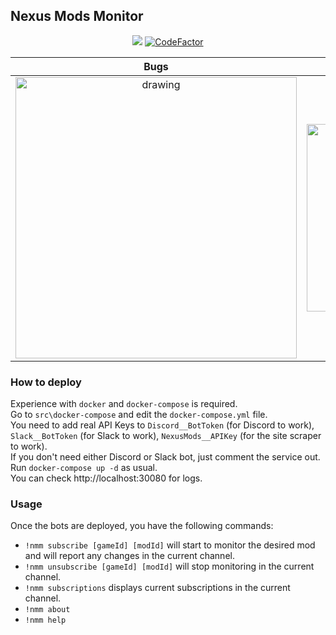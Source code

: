 ## Nexus Mods Monitor  

<p align="center">
   <a href="https://github.com/Aragas/NexusMods.Monitor" alt="Lines Of Code">
   <img src="https://tokei.rs/b1/github/Aragas/NexusMods.Monitor?category=code" /></a>
   <a href="https://www.codefactor.io/repository/github/aragas/nexusmods.monitor"><img src="https://www.codefactor.io/repository/github/aragas/nexusmods.monitor/badge" alt="CodeFactor" /></a>
</p>

Bugs | Posts
:-:|:-:
<img src="https://media.discordapp.net/attachments/751093375943573511/754076219838038046/unknown.png" alt="drawing" width="450"/> | <img src="https://media.discordapp.net/attachments/751093375943573511/754077086649548830/unknown.png" alt="drawing" width="300"/>


### How to deploy
Experience with ``docker`` and ``docker-compose`` is required.  
Go to ``src\docker-compose`` and edit the ``docker-compose.yml`` file.  
You need to add real API Keys to ``Discord__BotToken`` (for Discord to work), ``Slack__BotToken`` (for Slack to work), ``NexusMods__APIKey`` (for the site scraper to work).  
If you don't need either Discord or Slack bot, just comment the service out.  
Run ``docker-compose up -d`` as usual.  
You can check http://localhost:30080 for logs.  

### Usage
Once the bots are deployed, you have the following commands:
* ``!nmm subscribe [gameId] [modId]`` will start to monitor the desired mod and will report any changes in the current channel.
* ``!nmm unsubscribe [gameId] [modId]`` will stop monitoring in the current channel.
* ``!nmm subscriptions`` displays current subscriptions in the current channel.
* ``!nmm about``
* ``!nmm help``
